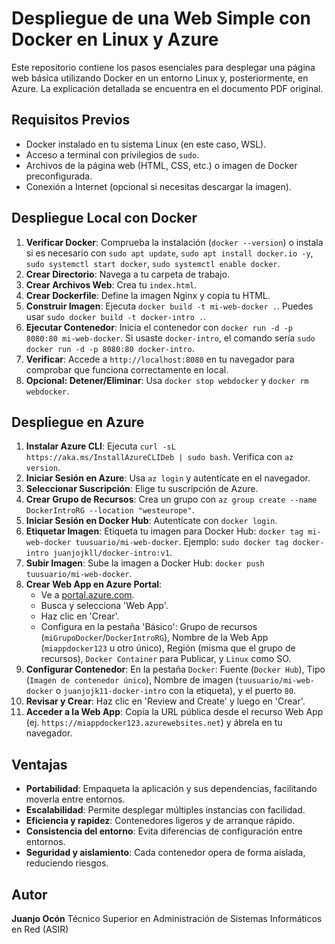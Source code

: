# Despliegue de una Web Simple con Docker en Linux y Azure

Este repositorio contiene los pasos esenciales para desplegar una página web básica utilizando Docker en un entorno Linux y, posteriormente, en Azure. La explicación detallada se encuentra en el documento PDF original.

## Requisitos Previos
* Docker instalado en tu sistema Linux (en este caso, WSL).
* Acceso a terminal con privilegios de `sudo`.
* Archivos de la página web (HTML, CSS, etc.) o imagen de Docker preconfigurada.
* Conexión a Internet (opcional si necesitas descargar la imagen).

## Despliegue Local con Docker

1.  **Verificar Docker**: Comprueba la instalación (`docker --version`) o instala si es necesario con `sudo apt update`, `sudo apt install docker.io -y`, `sudo systemctl start docker`, `sudo systemctl enable docker`.
2.  **Crear Directorio**: Navega a tu carpeta de trabajo.
3.  **Crear Archivos Web**: Crea tu `index.html`.
4.  **Crear Dockerfile**: Define la imagen Nginx y copia tu HTML.
5.  **Construir Imagen**: Ejecuta `docker build -t mi-web-docker .`. Puedes usar `sudo docker build -t docker-intro .`.
6.  **Ejecutar Contenedor**: Inicia el contenedor con `docker run -d -p 8080:80 mi-web-docker`. Si usaste `docker-intro`, el comando sería `sudo docker run -d -p 8080:80 docker-intro`.
7.  **Verificar**: Accede a `http://localhost:8080` en tu navegador para comprobar que funciona correctamente en local.
8.  **Opcional: Detener/Eliminar**: Usa `docker stop webdocker` y `docker rm webdocker`.

## Despliegue en Azure

1.  **Instalar Azure CLI**: Ejecuta `curl -sL https://aka.ms/InstallAzureCLIDeb | sudo bash`. Verifica con `az version`.
2.  **Iniciar Sesión en Azure**: Usa `az login` y autentícate en el navegador.
3.  **Seleccionar Suscripción**: Elige tu suscripción de Azure.
4.  **Crear Grupo de Recursos**: Crea un grupo con `az group create --name DockerIntroRG --location "westeurope"`.
5.  **Iniciar Sesión en Docker Hub**: Autentícate con `docker login`.
6.  **Etiquetar Imagen**: Etiqueta tu imagen para Docker Hub: `docker tag mi-web-docker tuusuario/mi-web-docker`. Ejemplo: `sudo docker tag docker-intro juanjojkll/docker-intro:v1`.
7.  **Subir Imagen**: Sube la imagen a Docker Hub: `docker push tuusuario/mi-web-docker`.
8.  **Crear Web App en Azure Portal**:
    * Ve a [portal.azure.com](https://portal.azure.com).
    * Busca y selecciona 'Web App'.
    * Haz clic en 'Crear'.
    * Configura en la pestaña 'Básico': Grupo de recursos (`miGrupoDocker`/`DockerIntroRG`), Nombre de la Web App (`miappdocker123` u otro único), Región (misma que el grupo de recursos), `Docker Container` para Publicar, y `Linux` como SO.
9.  **Configurar Contenedor**: En la pestaña `Docker`: Fuente (`Docker Hub`), Tipo (`Imagen de contenedor único`), Nombre de imagen (`tuusuario/mi-web-docker` o `juanjojk11-docker-intro` con la etiqueta), y el puerto `80`.
10. **Revisar y Crear**: Haz clic en 'Review and Create' y luego en 'Crear'.
11. **Acceder a la Web App**: Copia la URL pública desde el recurso Web App (ej. `https://miappdocker123.azurewebsites.net`) y ábrela en tu navegador.

## Ventajas
* **Portabilidad**: Empaqueta la aplicación y sus dependencias, facilitando moverla entre entornos.
* **Escalabilidad**: Permite desplegar múltiples instancias con facilidad.
* **Eficiencia y rapidez**: Contenedores ligeros y de arranque rápido.
* **Consistencia del entorno**: Evita diferencias de configuración entre entornos.
* **Seguridad y aislamiento**: Cada contenedor opera de forma aislada, reduciendo riesgos.

## Autor
**Juanjo Ocón**
Técnico Superior en Administración de Sistemas Informáticos en Red (ASIR)
